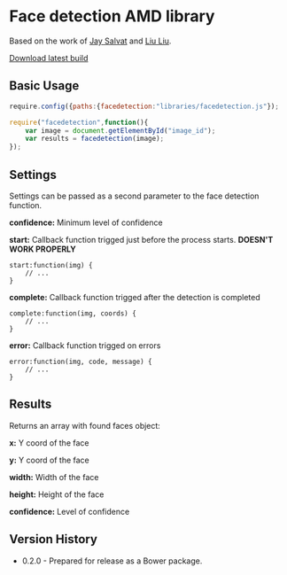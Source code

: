 Face detection AMD library
============================

Based on the work of [Jay Salvat](http://facedetection.jaysalvat.com/) and [Liu Liu](https://github.com/liuliu/ccv).

[Download latest build](https://github.com/sprky0/facedetection/raw/master/dist/facedetection.js)

Basic Usage
--------

```javascript
require.config({paths:{facedetection:"libraries/facedetection.js"});

require("facedetection",function(){
	var	image = document.getElementById("image_id");
	var results = facedetection(image);
});
```

Settings
--------

Settings can be passed as a second parameter to the face detection function.

**confidence:** Minimum level of confidence

**start:** Callback function trigged just before the process starts. **DOESN'T WORK PROPERLY**

	start:function(img) {
		// ...
	}

**complete:** Callback function trigged after the detection is completed

	complete:function(img, coords) {
		// ...
	}

**error:** Callback function trigged on errors

	error:function(img, code, message) {
		// ...
	}

Results
-------

Returns an array with found faces object:

**x:** Y coord of the face

**y:** Y coord of the face

**width:** Width of the face

**height:** Height of the face

**confidence:** Level of confidence

Version History
-------

* 0.2.0 - Prepared for release as a Bower package.
